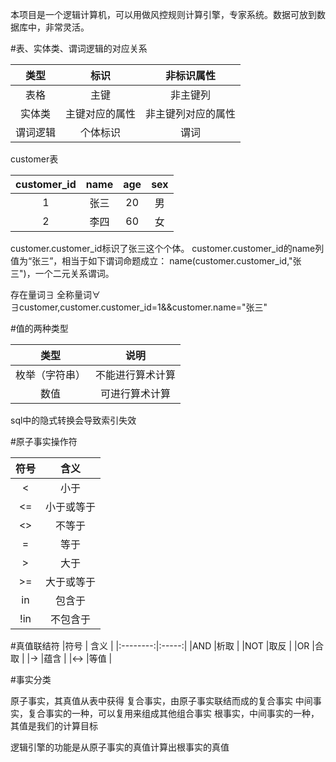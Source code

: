 本项目是一个逻辑计算机，可以用做风控规则计算引擎，专家系统。数据可放到数据库中，非常灵活。

#表、实体类、谓词逻辑的对应关系

|类型      | 标识        | 非标识属性  |
|:-------:|:----------:|:-------------:|
|表格      |主键         | 非主键列 |
|实体类    |主键对应的属性| 非主键列对应的属性  |
|谓词逻辑  | 个体标识     |   谓词 |
    
customer表 

|customer_id      | name     | age  |  sex  |
|:---------------:|:-----:|:------:|:------:|
|1                |张三     | 20   |男   |
|2                |李四      | 60  |女   |

customer.customer_id标识了张三这个个体。
customer.customer_id的name列值为“张三”，相当于如下谓词命题成立：
name(customer.customer_id,"张三")，一个二元关系谓词。

存在量词∃
全称量词∀
∃customer,customer.customer_id=1&&customer.name="张三"

#值的两种类型

|类型      | 说明     | 
|:--------:|:-----:|
|枚举（字符串） |不能进行算术计算     | 
|数值          |可进行算术计算      | 

sql中的隐式转换会导致索引失效

#原子事实操作符

|符号      | 含义     | 
|:--------:|:-----:|
|<         |小于     | 
|<=          |小于或等于      | 
|<>          |不等于      | 
|=          |等于      | 
|>         |大于      | 
|>=         |大于或等于  | 
|in          |包含于   | 
|!in          |不包含于   | 

#真值联结符
|符号      | 含义     | 
|:--------:|:-----:|
|AND         |析取     | 
|NOT          |取反      | 
|OR          |合取      | 
|→       |蕴含      | 
|↔        |等值      | 



#事实分类

原子事实，其真值从表中获得
复合事实，由原子事实联结而成的复合事实
中间事实，复合事实的一种，可以复用来组成其他组合事实
根事实，中间事实的一种，其值是我们的计算目标

逻辑引擎的功能是从原子事实的真值计算出根事实的真值




